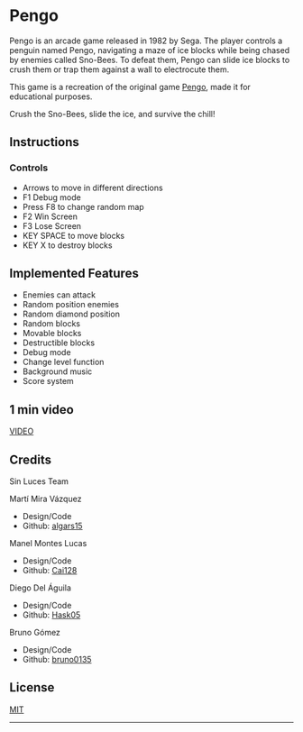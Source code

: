 # Pengo
Pengo is an arcade game released in 1982 by Sega. The player controls a penguin named Pengo, navigating a maze of ice blocks while being chased by enemies called Sno-Bees. To defeat them, Pengo can slide ice blocks to crush them or trap them against a wall to electrocute them.

This game is a recreation of the original game [Pengo](https://www.youtube.com/watch?v=3PKho02oEz0), made it for educational purposes.



Crush the Sno-Bees, slide the ice, and survive the chill!

## Instructions
### Controls
- Arrows to move in different directions
- F1 Debug mode
- Press F8 to change random map
- F2 Win Screen
- F3 Lose Screen
- KEY SPACE to move blocks
- KEY X to destroy blocks

## Implemented Features
- Enemies can attack
- Random position enemies
- Random diamond position
- Random blocks
- Movable blocks
- Destructible blocks
- Debug mode
- Change level function
- Background music
- Score system

## 1 min video
[VIDEO](https://www.youtube.com/watch?v=ud96en6W3ik&feature=youtu.be)

## Credits
Sin Luces Team

Martí Mira Vázquez 

- Design/Code
- Github: [algars15](https://github.com/algars15)

Manel Montes Lucas 
- Design/Code
- Github: [Cai128](https://github.com/Cai128)

Diego Del Águila
- Design/Code
- Github: [Hask05](https://github.com/Hask05)

Bruno Gómez
- Design/Code
- Github: [bruno0135](https://github.com/bruno0135)
  
## License

[MIT](https://choosealicense.com/licenses/mit/)
****
